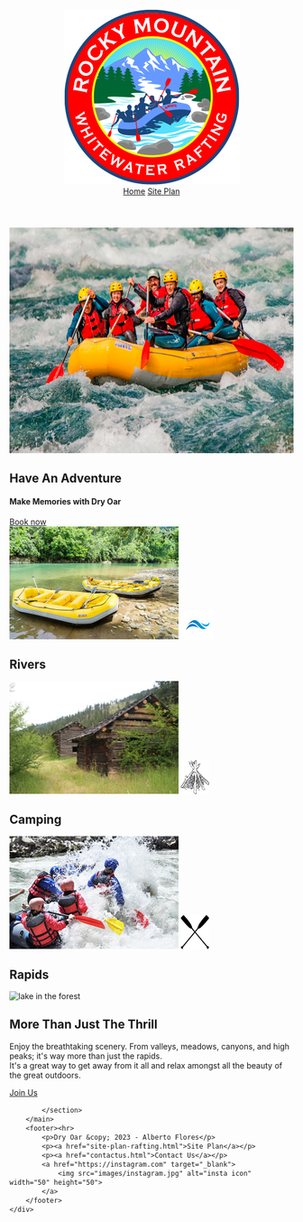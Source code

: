 <!DOCTYPE html>
<html lang="en">
<head>
    <meta charset="UTF-8">
    <meta http-equiv="X-UA-Compatible" content="IE=edge">
    <meta name="viewport" content="width=device-width, initial-scale=1.0">
    <title>Whitewater Rafting Vacations|Dry Oar Boating|Home</title>
    <link rel="stylesheet" href="styles/style.css"> 
</head>
<body>
    <div id="content">
        <header>
            <a id="logo_link" href="index.html"> 
                <img class="logo" src="images/logo5_200.png" alt="Dry Oar Logo" >
            </a>
            <nav>
                <a href="index.html">Home</a>
                <a href="site-plan-rafting.html">Site Plan</a>
            </nav>
        </header>
        <div id="hero">
            <div id="hero-box">
                <img id="hero-img" src="images/hero.png" alt="People enjoying rafting" width="600" height="400">
                <section id="hero-msg">
                    <h1 class="home-title">Have An Adventure</h1>
                    <h4>Make Memories with Dry Oar</h4>
                    <div class="button-box">
                        <a class="book" href="contactus.html">Book now</a>
                    </div>
                </section>
            </div>
        </div>
        <main class="home-grid">
            <section class="rivers-cards">
                <img class="card-img" src="images/rivers.jpg" alt="river in forest" width="300" height="200"> 
                <img class="icon" src="images/river_icon.png" alt="river icon" width="60" height="50"> 
                <h2>Rivers</h2>
            </section>
            <section class="camping-card">
                <img class="card-img" src="images/camping.jpg" alt="tent in mountains" width="300" height="200">
                <img class="icon" src="images/fire_icon.png" alt="fire icon" width="50" height="60">
                <h2>Camping</h2>
            </section>
            <section class="rapids-card">
                <img class="card-img" src="images/rapids.jpg" alt="rafting boat" width="300" height="200">
                <img class="icon" src="images/oars.png" alt="oars icon" width="50" height="60">
                <h2>Rapids</h2>
            </section>
            <div id="background"></div>
            <img id= "forest" src="images/forest.jpg" alt="lake in the forest" width="600" height="400">
            <section>
                <h2>More Than Just The Thrill</h2>
                <p>Enjoy the breathtaking scenery. From valleys, meadows, canyons, and high peaks; it's way more than just the rapids.<br> It's a great way to get away from it all and relax amongst all the beauty of the great outdoors.</p>
                <a class='join' href="rivers.html">Join Us</a>

            </section>
        </main>
        <footer><hr>
            <p>Dry Oar &copy; 2023 - Alberto Flores</p>
            <p><a href="site-plan-rafting.html">Site Plan</a></p>
            <p><a href="contactus.html">Contact Us</a></p>
            <a href="https://instagram.com" target="_blank">
                <img src="images/instagram.jpg" alt="insta icon" width="50" height="50">                                                                                                                                                                                                                                                                                                                                                                                                                                                                                                                                                                                                                                                                                                                                                                                                  
            </a>
        </footer>
    </div>
</body>
</html>
